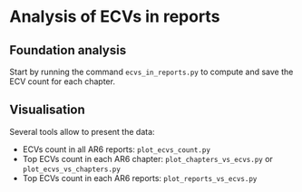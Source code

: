 # Analysis of ECVs in reports

## Foundation analysis
Start by running the command `ecvs_in_reports.py` to compute and save the ECV count for each chapter.

## Visualisation
Several tools allow to present the data:
- ECVs count in all AR6 reports: `plot_ecvs_count.py`
- Top ECVs count in each AR6 chapter: `plot_chapters_vs_ecvs.py` or `plot_ecvs_vs_chapters.py`
- Top ECVs count in each AR6 reports: `plot_reports_vs_ecvs.py`